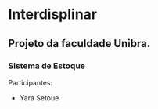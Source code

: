# Interdisplinar
## Projeto da faculdade Unibra.
### **Sistema de Estoque**
Participantes:
* Yara Setoue

